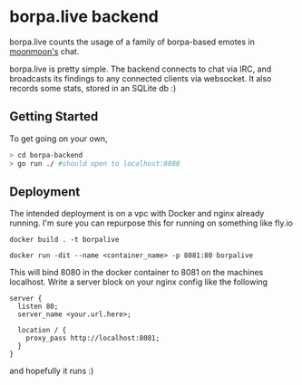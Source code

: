 # borpa.live backend

borpa.live counts the usage of a family of borpa-based emotes in [moonmoon's](twitch.tv/moonmoon) chat.

borpa.live is pretty simple. The backend connects to chat via IRC, and broadcasts its findings to any connected clients via websocket. It also records some stats, stored in an SQLite db :)

## Getting Started

To get going on your own,
```bash
> cd borpa-backend
> go run ./ #should open to localhost:8080
```

## Deployment
The intended deployment is on a vpc with Docker and nginx already running. I'm sure you can repurpose this for running on something like fly.io

`docker build . -t borpalive`

`docker run -dit --name <container_name> -p 8081:80 borpalive`

This will bind 8080 in the docker container to 8081 on the machines localhost. Write a server block on your nginx config like the following

```
server {
  listen 80;
  server_name <your.url.here>;

  location / {
    proxy_pass http://localhost:8081;
  }
}
```
and hopefully it runs :)
